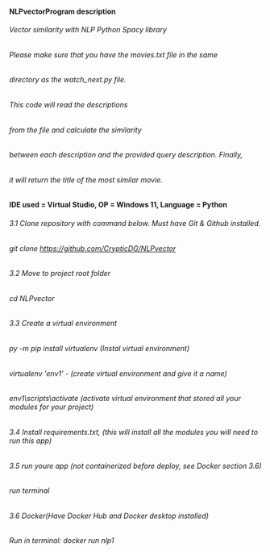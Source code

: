 #### NLPvectorProgram description
###### Vector similarity with NLP Python Spacy library
###### Please make sure that you have the movies.txt file in the same 
###### directory as the watch_next.py file.
###### This code will read the descriptions
###### from the file and calculate the similarity 
###### between each description and the provided query description. Finally, 
###### it will return the title of the most similar movie.


#### IDE used = Virtual Studio, OP = Windows 11, Language = Python
###### 3.1 Clone repository with command below. Must have Git & Github installed.
######  git clone https://github.com/CrypticDG/NLPvector
######  3.2 Move to project root folder
###### cd NLPvector
######  3.3 Create a virtual environment
######  py -m pip install virtualenv (Instal virtual environment)
######  virtualenv 'env1' - (create virtual environment and give it a name)
###### env1\scripts\activate (activate virtual environment that stored all your modules for your project)
######  3.4 Install requirements.txt, (this will install all the modules you will need to run this app)
######  3.5 run youre app  (not containerized before deploy, see Docker section 3.6)
######  run terminal
###### 3.6 Docker(Have Docker Hub and Docker desktop installed)
######  Run in terminal: docker run nlp1  

